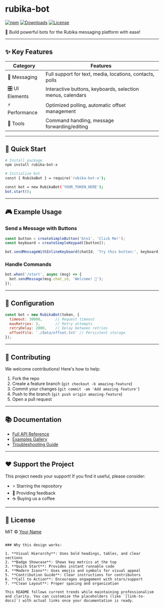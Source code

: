 
# rubika-bot 

[![npm](https://img.shields.io/npm/v/rubika-bot-x.svg)](https://www.npmjs.com/package/rubika-bot-x)
[![Downloads](https://img.shields.io/npm/dt/rubika-bot-x.svg)](https://www.npmjs.com/package/rubika-bot-x)
[![License](https://img.shields.io/badge/license-MIT-blue.svg)](https://opensource.org/licenses/MIT)

🚀 Build powerful bots for the Rubika messaging platform with ease!

---

## ✨ Key Features

| Category | Features |
|----------|----------|
| 📱 Messaging | Full support for text, media, locations, contacts, polls |
| 🎛️ UI Elements | Interactive buttons, keyboards, selection menus, calendars |
| ⚡ Performance | Optimized polling, automatic offset management |
| 🔧 Tools | Command handling, message forwarding/editing |

---

## 🚀 Quick Start

```bash
# Install package
npm install rubika-bot-x

# Initialize bot
const { RubikaBot } = require('rubika-bot-x');

const bot = new RubikaBot('YOUR_TOKEN_HERE');
bot.start();
```

---

## 🎮 Example Usage

### Send a Message with Buttons
```javascript
const button = createSimpleButton('btn1', 'Click Me!');
const keyboard = createSimpleKeypad([button]);

bot.sendMessageWithInlineKeyboard(chatId, 'Try this button:', keyboard);
```

### Handle Commands
```javascript
bot.when('/start', async (msg) => {
  bot.sendMessage(msg.chat_id, 'Welcome! 👋');
});
```

---

## 🔧 Configuration

```javascript
const bot = new RubikaBot(token, {
  timeout: 30000,      // Request timeout
  maxRetries: 3,       // Retry attempts
  retryDelay: 2000,    // Delay between retries
  offsetFile: './data/offset.txt' // Persistent storage
});
```

---

## 🤝 Contributing

We welcome contributions! Here's how to help:

1. Fork the repo
2. Create a feature branch (`git checkout -b amazing-feature`)
3. Commit your changes (`git commit -am 'Add amazing feature'`)
4. Push to the branch (`git push origin amazing-feature`)
5. Open a pull request

---

## 📚 Documentation

- [Full API Reference](link-to-docs)
- [Examples Gallery](link-to-examples)
- [Troubleshooting Guide](link-to-troubleshooting)

---

## ❤️ Support the Project

This project needs your support! If you find it useful, please consider:

- ⭐ Starring the repository
- 💬 Providing feedback
- ☕ Buying us a coffee

---

## 📜 License

MIT © [Your Name](https://github.com/yourusername)
```

### Why this design works:

1. **Visual Hierarchy**: Uses bold headings, tables, and clear sections
2. **Badge Showcase**: Shows key metrics at the top
3. **Quick Start**: Provides instant runnable code
4. **Modern Icons**: Uses emojis and symbols for visual appeal
5. **Contribution Guide**: Clear instructions for contributors
6. **Call to Action**: Encourages engagement with stars/support
7. **Clean Layout**: Proper spacing and organization

This README follows current trends while maintaining professionalism and clarity. You can customize the placeholders (like `[link-to-docs]`) with actual links once your documentation is ready.

